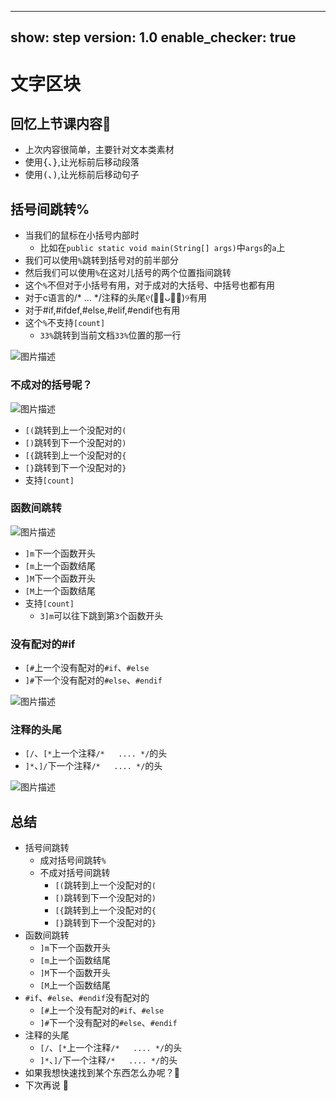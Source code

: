 
---
show: step
version: 1.0
enable_checker: true
---

# 文字区块

## 回忆上节课内容🤔

- 上次内容很简单，主要针对文本类素材
- 使用<kbd>{</kbd>、<kbd>}</kbd>,让光标前后移动段落
- 使用<kbd>(</kbd>、<kbd>)</kbd>,让光标前后移动句子

## 括号间跳转%

- 当我们的鼠标在小括号内部时
	- 比如在`public static void main(String[] args)`中`args`的`a`上
- 我们可以使用`%`跳转到括号对的前半部分
- 然后我们可以使用`%`在这对儿括号的两个位置指间跳转
- 这个`%`不但对于小括号有用，对于成对的大括号、中括号也都有用
- 对于c语言的/*    ...    */注释的头尾୧(﹒︠ᴗ﹒︡)୨有用
- 对于#if,#ifdef,#else,#elif,#endif也有用
- 这个`%`不支持`[count]`
	- `33%`跳转到当前文档`33%`位置的那一行

![图片描述](https://doc.shiyanlou.com/courses/uid1190679-20210206-1612573344032)


### 不成对的括号呢？

![图片描述](https://doc.shiyanlou.com/courses/uid1190679-20210206-1612573610537)

- `[(`跳转到上一个没配对的`(`
- `[)`跳转到下一个没配对的`)`
- `[{`跳转到上一个没配对的`{`
- `[}`跳转到下一个没配对的`}`
- 支持`[count]`

### 函数间跳转

![图片描述](https://doc.shiyanlou.com/courses/uid1190679-20210206-1612573757496)

- `]m`下一个函数开头
- `[m`上一个函数结尾
- `]M`下一个函数开头
- `[M`上一个函数结尾
- 支持`[count]`
	- `3]m`可以往下跳到第`3`个函数开头

### 没有配对的#if

- `[#`上一个没有配对的`#if`、`#else`
- `]#`下一个没有配对的`#else`、`#endif`

![图片描述](https://doc.shiyanlou.com/courses/uid1190679-20210206-1612574270810)

### 注释的头尾

- `[/`、`[*`上一个注释`/*   .... */`的头
- `]*`、`]/`下一个注释`/*   .... */`的头

![图片描述](https://doc.shiyanlou.com/courses/uid1190679-20210206-1612574328403)


## 总结
- 括号间跳转
	- 成对括号间跳转`%`
	- 不成对括号间跳转
		- `[(`跳转到上一个没配对的`(`
		- `[)`跳转到下一个没配对的`)`
		- `[{`跳转到上一个没配对的`{`
		- `[}`跳转到下一个没配对的`}`
- 函数间跳转
	- `]m`下一个函数开头
	- `[m`上一个函数结尾
	- `]M`下一个函数开头
	- `[M`上一个函数结尾
- `#if`、`#else`、`#endif`没有配对的
	- `[#`上一个没有配对的`#if`、`#else`
	- `]#`下一个没有配对的`#else`、`#endif`
- 注释的头尾
	- `[/`、`[*`上一个注释`/*   .... */`的头
	- `]*`、`]/`下一个注释`/*   .... */`的头
- 如果我想快速找到某个东西怎么办呢？🤔
- 下次再说 👋







